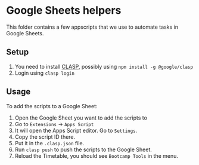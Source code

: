 # Google Sheets helpers

This folder contains a few appscripts that we use to automate tasks in Google Sheets.

## Setup

1. You need to install [CLASP](https://developers.google.com/apps-script/guides/clasp), possibly using `npm install -g @google/clasp`
2. Login using `clasp login`

## Usage

To add the scripts to a Google Sheet:
1. Open the Google Sheet you want to add the scripts to
2. Go to `Extensions` -> `Apps Script`
3. It will open the Apps Script editor. Go to `Settings`.
4. Copy the script ID there.
5. Put it in the `.clasp.json` file.
6. Run `clasp push` to push the scripts to the Google Sheet.
7. Reload the Timetable, you should see `Bootcamp Tools` in the menu.
